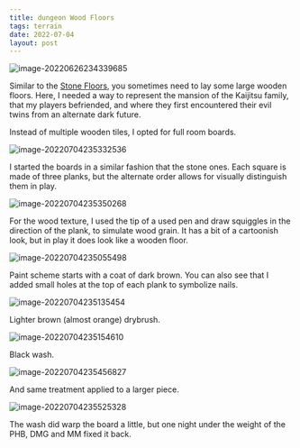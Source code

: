```yaml
---
title: dungeon Wood Floors
tags: terrain
date: 2022-07-04
layout: post
---
```


![image-20220626234339685](image-20220626234339685.dd39b4bafc.jpeg)

Similar to the [Stone Floors](https://painting.pixelastic.com/dungeonStoneRooms/), you sometimes need to lay some large wooden floors. Here, I needed a way to represent the mansion of the Kaijitsu family, that my players befriended, and where they first encountered their evil twins from an alternate dark future.

Instead of multiple wooden tiles, I opted for full room boards.

![image-20220704235332536](image-20220704235332536.png)

I started the boards in a similar fashion that the stone ones. Each square is made of three planks, but the alternate order allows for visually distinguish them in play.

![image-20220704235350268](image-20220704235350268.png)

For the wood texture, I used the tip of a used pen and draw squiggles in the direction of the plank, to simulate wood grain. It has a bit of a cartoonish look, but in play it does look like a wooden floor.

![image-20220704235055498](image-20220704235055498.png)

Paint scheme starts with a coat of dark brown. You can also see that I added small holes at the top of each plank to symbolize nails.

![image-20220704235135454](image-20220704235135454.png)

Lighter brown (almost orange) drybrush.

![image-20220704235154610](image-20220704235154610.png)

Black wash.

![image-20220704235456827](image-20220704235456827.png)

And same treatment applied to a larger piece.

![image-20220704235525328](image-20220704235525328.png)

The wash did warp the board a little, but one night under the weight of the PHB, DMG and MM fixed it back.